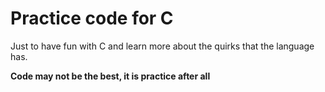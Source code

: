 # Practice code for C
Just to have fun with C and learn more about the quirks that the language has.

**Code may not be the best, it is practice after all**

